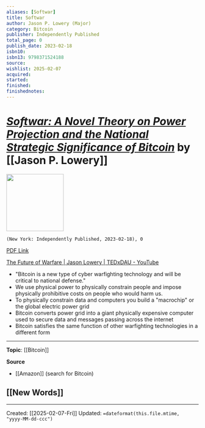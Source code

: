 ```yaml
---
aliases: [Softwar]
title: Softwar
author: Jason P. Lowery (Major)
category: Bitcoin
publisher: Independently Published
total_page: 0
publish_date: 2023-02-18
isbn10: 
isbn13: 9798371524188
source: 
wishlist: 2025-02-07
acquired: 
started: 
finished: 
finishednotes: 
---
```

# *[Softwar:  A Novel Theory on Power Projection and the National Strategic Significance of Bitcoin]()* by [[Jason P. Lowery]]

<img src="http://books.google.com/books/content?id=xB6vzwEACAAJ&printsec=frontcover&img=1&zoom=1&source=gbs_api" width=150>

`(New York: Independently Published, 2023-02-18), 0`

[PDF Link](https://dspace.mit.edu/bitstream/handle/1721.1/153030/lowery-jplowery-sm-sdm-2023-thesis.pdf?sequence=1)

[The Future of Warfare | Jason Lowery | TEDxDAU - YouTube](https://youtu.be/spDS7q6uRkY)
* "Bitcoin is a new type of cyber warfighting technology and will be critical to national defense."
* We use physical power to physically constrain people and impose physically prohibitive costs on people who would harm us.
* To physically constrain data and computers you build a "macrochip" or the global electric power grid 
* Bitcoin converts power grid into a giant physically expensive computer used to secure data and messages passing across the internet 
* Bitcoin satisfies the same function of other warfighting technologies in a different form

--- 
**Topic**: [[Bitcoin]]

**Source**
- [[Amazon]] (search for Bitcoin)
 
**[[New Words]]**
- 

---
Created: [[2025-02-07-Fri]]
Updated: `=dateformat(this.file.mtime, "yyyy-MM-dd-ccc")`